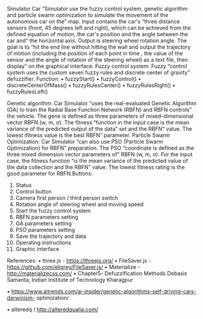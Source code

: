 Simulator
Car “Simulator use the fuzzy control system, genetic algorithm and particle swarm
optimization to simulate the movement of the autonomous car on the” map.
Input contains the car's “three distance sensors (front, 45 degrees left and right),
which can be achieved from the defined equation of motion, the car's position and
the angle between the car and” the horizontal axis. Output is steering wheel rotation
angle.
The goal is to “hit the end line without hitting the wall and output the trajectory of
motion (including the position of each point in time , the value of the sensor and
the angle of rotation of the steering wheel) as a text file, then display” on the
graphical interface.
Fuzzy control system:
Fuzzy “control system uses the custom seven fuzzy rules and discrete center of
gravity” defuzzifier.
Function:
• fuzzyStart()
• fuzzyControl()
• discreteCenterOfMass()
• fuzzyRulesCenter()
• fuzzyRulesRight()
• fuzzyRulesLeft()

Genetic algorithm:
Car Simulator “uses the real-evaluated Genetic Algorithm (GA) to train the Radial
Base Function Network (RBFN) and RBFN controls” the vehicle. The gene is
defined as three parameters of mixed-dimensional vector RBFN (w, m, σ). The
fitness “function in the input case is the mean variance of the predicted output of the
data” set and the RBFN” value. The lowest ifitness value is the best RBFN” parameter.
Particle Swarm Optimization:
Car Simulator “can also use PSO (Particle Swarm Optimization) for RBFN”
preparation. The PSO “coordinate is defined as the three mixed dimension vector
parameters of” RBFN (w, m, σ). For the input case, the fitness function “is the mean
variance of the predicted value of the data collection and the RBFN” value. The
lowest fitness rating is the good parameter for RBFN.Buttons:
1. Status
2. Control button
3. Camera first person / third person switch
4. Rotation angle of steering wheel and moving speed
5. Start the fuzzy control system
6. RBFN parameters setting
7. GA parameters setting
8. PSO parameters setting
9. Save the trajectory and data
10. Operating instructions
11. Graphic interface

References:
• three.js - https://threejs.org/
• FileSaver.js - https://github.com/eligrey/FileSaver.js/
• Materialize - http://materializecss.com/
• Chapter5- Defuzzification Methods Debasis Samanta, Indian Institute of Technology
Kharagpur

• https://www.aitrends.com/ai-insider/genetic-algorithms-self-driving-cars-darwinism-
optimization/

• alteredq / http://alteredqualia.com/
